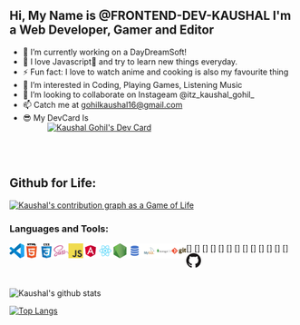 ## Hi, My Name is @FRONTEND-DEV-KAUSHAL I'm a Web Developer, Gamer and Editor
- 🔭 I’m currently working on a DayDreamSoft!
- 🌱 I love Javascript🥰 and try to learn new things everyday. 
- ⚡ Fun fact: I love to watch anime and cooking is also my favourite thing 
- 👀 I’m interested in Coding, Playing Games, Listening Music 
- 💞️ I’m looking to collaborate on Instageam @itz_kaushal_gohil_
- 📫 Catch me at gohilkaushal16@gmail.com
- 😎 My DevCard Is    
&nbsp;&nbsp;&nbsp;&nbsp;&nbsp;&nbsp;&nbsp;&nbsp;&nbsp;&nbsp;&nbsp;<a href="https://app.daily.dev/kaushal"><img src="https://api.daily.dev/devcards/28f4ce5da0f44c1d9394d86b80c0ac97.png?r=0su" width="400" alt="Kaushal Gohil's Dev Card"/></a>

<br />
<br/>

## Github for Life:
[![Kaushal's contribution graph as a Game of Life](https://github4life.herokuapp.com/FRONTEND-DEV-KAUSHAL.gif)](https://github4life.herokuapp.com/FRONTEND-DEV-KAUSHAL)

### Languages and Tools:

[<img align="left" alt="Visual Studio Code" width="26px" src="https://raw.githubusercontent.com/github/explore/80688e429a7d4ef2fca1e82350fe8e3517d3494d/topics/visual-studio-code/visual-studio-code.png" />]
[<img align="left" alt="HTML5" width="26px" src="https://raw.githubusercontent.com/github/explore/80688e429a7d4ef2fca1e82350fe8e3517d3494d/topics/html/html.png" />]
[<img align="left" alt="CSS3" width="26px" src="https://raw.githubusercontent.com/github/explore/80688e429a7d4ef2fca1e82350fe8e3517d3494d/topics/css/css.png" />]
[<img align="left" alt="Sass" width="26px" src="https://raw.githubusercontent.com/github/explore/80688e429a7d4ef2fca1e82350fe8e3517d3494d/topics/sass/sass.png" />]
[<img align="left" alt="JavaScript" width="26px" src="https://raw.githubusercontent.com/github/explore/80688e429a7d4ef2fca1e82350fe8e3517d3494d/topics/javascript/javascript.png" />]
[<img align="left" alt="JavaScript" width="26px" src="https://raw.githubusercontent.com/github/explore/80688e429a7d4ef2fca1e82350fe8e3517d3494d/topics/angular/angular.png" />]
[<img align="left" alt="React" width="26px" src="https://raw.githubusercontent.com/github/explore/80688e429a7d4ef2fca1e82350fe8e3517d3494d/topics/react/react.png" />]
[<img align="left" alt="Node.js" width="26px" src="https://raw.githubusercontent.com/github/explore/80688e429a7d4ef2fca1e82350fe8e3517d3494d/topics/nodejs/nodejs.png" />]
[<img align="left" alt="SQL" width="26px" src="https://raw.githubusercontent.com/github/explore/80688e429a7d4ef2fca1e82350fe8e3517d3494d/topics/sql/sql.png" />]
[<img align="left" alt="MySQL" width="26px" src="https://raw.githubusercontent.com/github/explore/80688e429a7d4ef2fca1e82350fe8e3517d3494d/topics/mysql/mysql.png" />]
[<img align="left" alt="MongoDB" width="26px" src="https://raw.githubusercontent.com/github/explore/80688e429a7d4ef2fca1e82350fe8e3517d3494d/topics/mongodb/mongodb.png" />]
[<img align="left" alt="Git" width="26px" src="https://raw.githubusercontent.com/github/explore/80688e429a7d4ef2fca1e82350fe8e3517d3494d/topics/git/git.png" />]
[<img align="left" alt="GitHub" width="26px" src="https://raw.githubusercontent.com/github/explore/78df643247d429f6cc873026c0622819ad797942/topics/github/github.png" />]

<br />
<br />


![Kaushal's github stats](https://github-readme-stats.vercel.app/api?username=FRONTEND-DEV-KAUSHAL&show_icons=true&theme=dracula)

[![Top Langs](https://github-readme-stats.vercel.app/api/top-langs/?username=FRONTEND-DEV-KAUSHAL&layout=compact)](https://github.com/FRONTEND-DEV-KAUSHAL/github-readme-stats)
<br />
<!---
FRONTEND-DEV-KAUSHAL/FRONTEND-DEV-KAUSHAL is a ✨ special ✨ repository because its `README.md` (this file) appears on your GitHub profile.
You can click the Preview link to take a look at your changes.
--->
